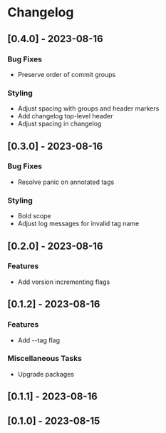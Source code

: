 # Changelog

## [0.4.0] - 2023-08-16

### Bug Fixes

- Preserve order of commit groups

### Styling

- Adjust spacing with groups and header markers
- Add changelog top-level header
- Adjust spacing in changelog

## [0.3.0] - 2023-08-16

### Bug Fixes

- Resolve panic on annotated tags

### Styling

- Bold scope
- Adjust log messages for invalid tag name

## [0.2.0] - 2023-08-16

### Features

- Add version incrementing flags

## [0.1.2] - 2023-08-16

### Features

- Add --tag flag

### Miscellaneous Tasks

- Upgrade packages

## [0.1.1] - 2023-08-16

## [0.1.0] - 2023-08-15
